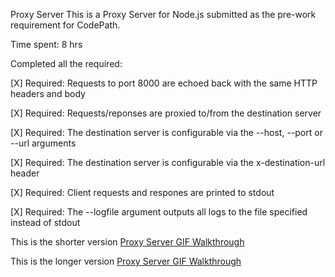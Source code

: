 Proxy Server
This is a Proxy Server for Node.js submitted as the pre-work requirement for CodePath.

Time spent: 8 hrs

Completed all the required:

[X] Required: Requests to port 8000 are echoed back with the same HTTP headers and body

[X] Required: Requests/reponses are proxied to/from the destination server

[X] Required: The destination server is configurable via the --host, --port or --url arguments

[X] Required: The destination server is configurable via the x-destination-url header

[X] Required: Client requests and respones are printed to stdout

[X] Required: The --logfile argument outputs all logs to the file specified instead of stdout


This is the shorter version
[Proxy Server GIF Walkthrough](proxy_server_walkthrough.gif)

This is the longer version
[Proxy Server GIF Walkthrough](proxy_server_walkthrough_2.gif)
